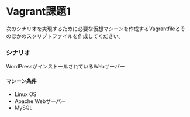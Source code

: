 # Vagrant課題1

次のシナリオを実現するために必要な仮想マシーンを作成するVagrantfileとそのほかのスクリプトファイルを作成してください。

### シナリオ

WordPressがインストールされているWebサーバー

#### マシーン条件

- Linux OS
- Apache Webサーバー
- MySQL